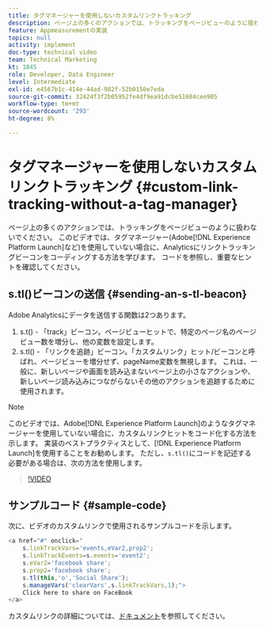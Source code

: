 ```yaml
---
title: タグマネージャーを使用しないカスタムリンクトラッキング
description: ページ上の多くのアクションでは、トラッキングをページビューのように扱わないでください。 このビデオでは、タグマネージャー(Experience Platform Launchなど)を使用していない場合に、Analyticsにリンクトラッキングビーコンをコーディングする方法を学びます。 コードを参照し、重要なヒントを確認してください。
feature: Appmeasurementの実装
topics: null
activity: implement
doc-type: technical video
team: Technical Marketing
kt: 1845
role: Developer, Data Engineer
level: Intermediate
exl-id: e4567b1c-414e-44ad-982f-52b0150e7eda
source-git-commit: 32424f3f2b05952fe4df9ea91dcbe51684cee905
workflow-type: tm+mt
source-wordcount: '293'
ht-degree: 8%

---
```


# タグマネージャーを使用しないカスタムリンクトラッキング {#custom-link-tracking-without-a-tag-manager}

ページ上の多くのアクションでは、トラッキングをページビューのように扱わないでください。 このビデオでは、タグマネージャー(Adobe[!DNL Experience Platform Launch]など)を使用していない場合に、Analyticsにリンクトラッキングビーコンをコーディングする方法を学びます。 コードを参照し、重要なヒントを確認してください。

## s.tl()ビーコンの送信 {#sending-an-s-tl-beacon}

Adobe Analyticsにデータを送信する関数は2つあります。

1. s.t() - 「track」ビーコン。ページビューヒットで、特定のページ名のページビュー数を増分し、他の変数を設定します。
1. s.tl() - 「リンクを追跡」ビーコン。「カスタムリンク」ヒット/ビーコンと呼ばれ、ページビューを増分せず、pageName変数を無視します。 これは、一般に、新しいページや画面を読み込まないページ上の小さなアクションや、新しいページ読み込みにつながらないその他のアクションを追跡するために使用されます。

>[!NOTE]
>
>このビデオでは、Adobe[!DNL Experience Platform Launch]のようなタグマネージャーを使用していない場合に、カスタムリンクヒットをコード化する方法を示します。 実装のベストプラクティスとして、[!DNL Experience Platform Launch]を使用することをお勧めします。 ただし、`s.tl()`にコードを記述する必要がある場合は、次の方法を使用します。

>[!VIDEO](https://video.tv.adobe.com/v/25832/?quality=12)

## サンプルコード {#sample-code}

次に、ビデオのカスタムリンクで使用されるサンプルコードを示します。

```JavaScript
<a href="#" onclick="
    s.linkTrackVars='events,eVar2,prop2';
    s.linkTrackEvents=s.events='event2';
    s.eVar2='facebook share';
    s.prop2='facebook share';
    s.tl(this,'o','Social Share');
    s.manageVars('clearVars',s.linkTrackVars,1);">
    Click here to share on FaceBook
</a>
```

カスタムリンクの詳細については、[ドキュメント](https://marketing.adobe.com/resources/help/ja_JP/sc/implement/function_tl.html)を参照してください。
